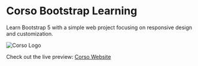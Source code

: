 # Corso Bootstrap Learning

Learn Bootstrap 5 with a simple web project focusing on responsive design and customization.

![Corso Logo](https://i.ibb.co/jfWGzPH/Screenshot-35.png)

Check out the live preview: [Corso Website](https://corso-website-beige.vercel.app/)
